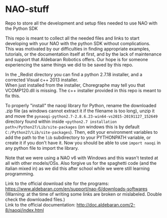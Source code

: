 # NAO-stuff
Repo to store all the development and setup files needed to use NAO with the Python SDK

This repo is meant to collect all the needed files and links to start developing with your NAO with the python SDK without complications.<br>
This was motivated by our difficulties in finding appropriate examples, tutorials, or the documentation itself at first, and by the lack of maintenance and support that Aldebaran Robotics offers.
Our hope is for someone experiencing the same things we did to be saved by this repo.

In the _Redist directory you can find a python 2.7.18 installer, and a corrected Visual c++ 2013 installer.<br>
When just installed from the installer, Choregraphe may tell you that VCOMP120.dll is missing. The c++ installer provided in this repo is meant to fix this.

To properly "install" the naoqi library for Python, rename the downloaded .zip file (as windows cannot extract it if the filename is too long), unzip it and move the `pynaoqi-python2.7-2.8.6.23-win64-vs2015-20191127_152649` directory found within inside `<python2.7 installation path>/Python27/Lib/site-packages` (on windows this is by default `C:/Python27/Lib/site-packages`). Then, edit your environment variables to add the path to the `lib` subdirectory to your PYTHONPATH variable, or create it if you don't have it. Now you should be able to use `import naoqi` in any python file to import the library.

Note that we were using a NAO v6 with Windows and this wasn't tested at all with other models/OSs.
Also forgive us for the spaghetti code (and the italian mixed in) as we did this after school while we were still learning programming.

Link to the official download site for the programs: https://www.aldebaran.com/en/support/nao-6/downloads-softwares (Warning: at the time of writing some links are broken or mislabeled. Double check the downloaded files.)<br>
Link to the official documentation: http://doc.aldebaran.com/2-8/naoqi/index.html
